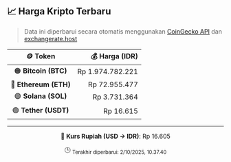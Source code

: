 

<!-- HARGA_KRIPTO -->
## 📈 Harga Kripto Terbaru

> Data ini diperbarui secara otomatis menggunakan [CoinGecko API](https://www.coingecko.com/) dan [exchangerate.host](https://exchangerate.host/)

<div align="center">

| 🪙 Token | 💰 Harga (IDR) |
|:------:|---------------:|
| 🟠 **Bitcoin (BTC)**   | Rp 1.974.782.221 |
| 🔵 **Ethereum (ETH)**  | Rp 72.955.477 |
| 🟣 **Solana (SOL)**    | Rp 3.731.364 |
| 🟢 **Tether (USDT)**   | Rp 16.615 |

---

💱 **Kurs Rupiah (USD → IDR)**: Rp 16.605

🕒 <sub>Terakhir diperbarui: 2/10/2025, 10.37.40</sub>

</div>
<!-- /HARGA_KRIPTO -->